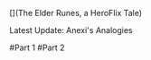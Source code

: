 [](The Elder Runes, a HeroFlix Tale)

Latest Update: <a name="/page-2#id-0"></a> Anexi's Analogies

#<a name="/page-1">Part 1</a> 
#<a name="/page-2">Part 2</a> 



